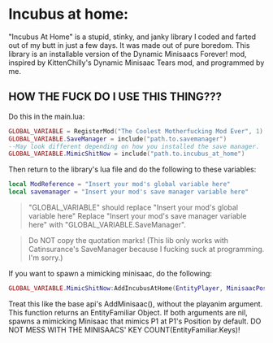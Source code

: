 # Incubus at home:
"Incubus At Home" is a stupid, stinky, and janky library I coded and farted out of my butt in just a few days. It was made out of pure boredom.
This library is an installable version of the Dynamic Minisaacs Forever! mod, inspired by KittenChilly's Dynamic Minisaac Tears mod, and programmed by me.

## HOW THE FUCK DO I USE THIS THING???

Do this in the main.lua:
```lua
GLOBAL_VARIABLE = RegisterMod("The Coolest Motherfucking Mod Ever", 1)
GLOBAL_VARIABLE.SaveManager = include("path.to.savemanager")
--May look different depending on how you installed the save manager.
GLOBAL_VARIABLE.MimicShitNow = include("path.to.incubus_at_home")
```
Then return to the library's lua file and do the following to these variables:

```lua
local ModReference = "Insert your mod's global variable here"
local savemanager = "Insert your mod's save manager variable here"
```

>"GLOBAL_VARIABLE" should replace "Insert your mod's global variable here"
>Replace "Insert your mod's save manager variable here" with "GLOBAL_VARIABLE.SaveManager".

>Do NOT copy the quotation marks!
(This lib only works with Catinsurance's SaveManager because I fucking suck at programming. I'm sorry.)

If you want to spawn a mimicking minisaac, do the following:

```lua
GLOBAL_VARIABLE.MimicShitNow:AddIncubusAtHome(EntityPlayer, MinisaacPosition)
```
Treat this like the base api's AddMinisaac(), without the playanim argument.
This function returns an EntityFamiliar Object.
If both arguments are nil, spawns a mimicking Minisaac that mimics P1 at P1's Position by default.
DO NOT MESS WITH THE MINISAACS' KEY COUNT(EntityFamiliar.Keys)!
